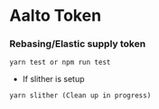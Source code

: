 # Aalto Token

### Rebasing/Elastic supply token

```shell
yarn test or npm run test
```

- If slither is setup

```shell
yarn slither (Clean up in progress)
```

